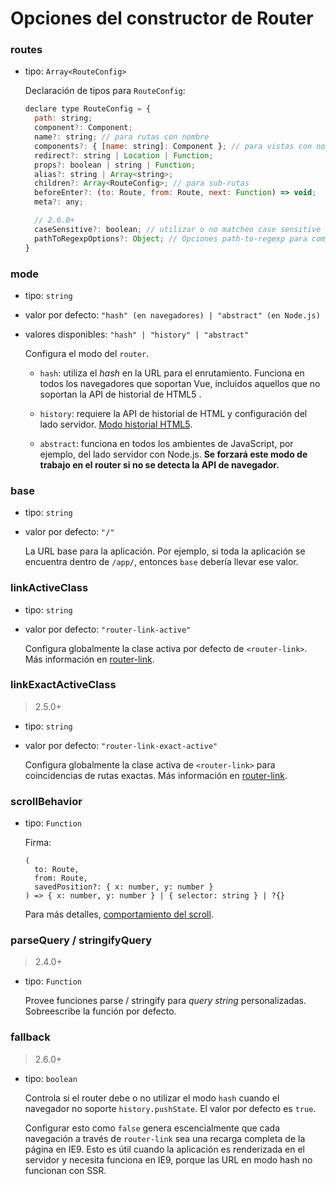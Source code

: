 # Opciones del constructor de Router

### routes

- tipo: `Array<RouteConfig>`

  Declaración de tipos para `RouteConfig`:

  ``` js
  declare type RouteConfig = {
    path: string;
    component?: Component;
    name?: string; // para rutas con nombre
    components?: { [name: string]: Component }; // para vistas con nombre
    redirect?: string | Location | Function;
    props?: boolean | string | Function;
    alias?: string | Array<string>;
    children?: Array<RouteConfig>; // para sub-rutas
    beforeEnter?: (to: Route, from: Route, next: Function) => void;
    meta?: any;

    // 2.6.0+
    caseSensitive?: boolean; // utilizar o no matcheo case sensitive (valor por defecto: false)
    pathToRegexpOptions?: Object; // Opciones path-to-regexp para compilar expresiones regulares
  }
  ```

### mode

- tipo: `string`

- valor por defecto: `"hash" (en navegadores) | "abstract" (en Node.js)`

- valores disponibles: `"hash" | "history" | "abstract"`

  Configura el modo del `router`.

  - `hash`: utiliza el _hash_ en la URL para el enrutamiento. Funciona en todos los navegadores que soportan Vue, incluidos aquellos que no soportan la API de historial de HTML5 .

  - `history`: requiere la API de historial de HTML y configuración del lado servidor. [Modo historial HTML5](../essentials/history-mode.md).

  - `abstract`: funciona en todos los ambientes de JavaScript, por ejemplo, del lado servidor con Node.js. **Se forzará este modo de trabajo en el router si no se detecta la API de navegador.**

### base

- tipo: `string`

- valor por defecto: `"/"`

  La URL base para la aplicación. Por ejemplo, si toda la aplicación se encuentra dentro de `/app/`, entonces `base` debería llevar ese valor.

### linkActiveClass

- tipo: `string`

- valor por defecto: `"router-link-active"`

  Configura globalmente la clase activa por defecto de `<router-link>`. Más información en [router-link](router-link.md).

### linkExactActiveClass

> 2.5.0+

- tipo: `string`

- valor por defecto: `"router-link-exact-active"`

  Configura globalmente la clase activa de `<router-link>` para coincidencias de rutas exactas. Más información en [router-link](router-link.md).

### scrollBehavior

- tipo: `Function`

  Firma:

  ```
  (
    to: Route,
    from: Route,
    savedPosition?: { x: number, y: number }
  ) => { x: number, y: number } | { selector: string } | ?{}
  ```

  Para más detalles, [comportamiento del scroll](../advanced/scroll-behavior.md).

### parseQuery / stringifyQuery

> 2.4.0+

- tipo: `Function`

  Provee funciones parse / stringify para _query string_ personalizadas. Sobreescribe la función por defecto.

### fallback

> 2.6.0+

- tipo: `boolean`

  Controla si el router debe o no utilizar el modo `hash` cuando el navegador no soporte `history.pushState`. El valor por defecto es `true`.

  Configurar esto como `false` genera escencialmente que cada navegación a través de `router-link` sea una recarga completa de la página en IE9. Esto es útil cuando la aplicación es renderizada en el servidor y necesita funciona en IE9, porque las URL en modo hash no funcionan con SSR.
